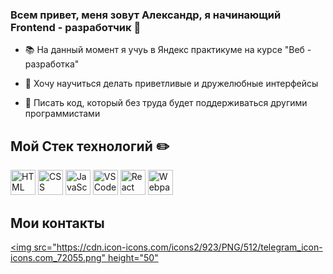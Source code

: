 ### Всем привет, меня зовут Александр, я начинающий Frontend - разработчик 👋

- 📚 На данный момент я учуь в Яндекс практикуме на курсе "Веб - разработка"

 - 👷 Хочу научиться делать приветливые и дружелюбные интерфейсы

 - 👯 Писать код, который без труда будет поддерживаться другими программистами
  
  ## Мой Стек технологий ✏️
  <p>
  <img src="https://cdn.icon-icons.com/icons2/2415/PNG/512/html_original_wordmark_logo_icon_146478.png" alt="HTML" height="40">
  <img src="https://cdn.icon-icons.com/icons2/2415/PNG/512/css_original_wordmark_logo_icon_146576.png" alt="CSS" height="40">
  <img src="https://cdn.icon-icons.com/icons2/2108/PNG/512/javascript_icon_130900.png" alt="JavaScript" height="40">
  <img src="https://cdn.icon-icons.com/icons2/2699/PNG/512/visualstudio_code_logo_icon_170247.png" alt="VSCode" height="40">
  <img src="https://cdn.icon-icons.com/icons2/2108/PNG/512/react_icon_130845.png" alt="React" height="40">
  <img src="https://cdn.icon-icons.com/icons2/2415/PNG/512/webpack_original_logo_icon_146300.png" alt="Webpack" height="40">
 
 ## Мои контакты
  [<img src="https://cdn.icon-icons.com/icons2/923/PNG/512/telegram_icon-icons.com_72055.png" height="50"](https://t.me/VisVies)
<!--
**AlexLeibch/AlexLeibch** is a ✨ _special_ ✨ repository because its `README.md` (this file) appears on your GitHub profile.

Here are some ideas to get you started:

- 🔭 I’m currently working on ...
- 🌱 I’m currently learning ...
- 👯 I’m looking to collaborate on ...
- 🤔 I’m looking for help with ...
- 💬 Ask me about ...
- 📫 How to reach me: ...
- 😄 Pronouns: ...
- ⚡ Fun fact: ...
-->
